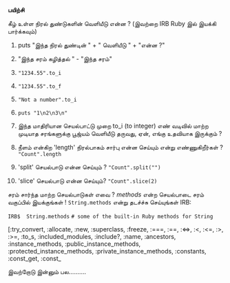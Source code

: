 
__பயிற்சி__

கீழ் உள்ள நிரல் துண்டுகளின் வெளியீடு என்ன ? (இவற்றை IRB Ruby இல் இயக்கி பார்க்கவும்)

1) puts "இந்த நிரல் துண்டின் " + " வெளியீடு " + "என்ன ?"

2) "இந்த சரம் கழித்தல் " - "இந்த சரம்"

3) `"1234.55".to_i`

4) `"1234.55".to_f`

5) `"Not a number".to_i`

6) `puts "1\n2\n3\n"`

7) இந்த மாதிரியான செயல்பாட்டு முறை to_i (to integer)
எண் வடிவில் மாற்ற முடியாத சரங்களுக்கு பூஜ்யம் வெளியீடு தருவது, ஏன், எங்கு உதவியாக இருக்கும் ?

8) நீளம் என்கிற 'length' நிரல்பாகம் சார்பு என்ன செய்யும் என்று எண்ணுகிறீர்கள் ?
`"Count".length`

9) 'split' செயல்பாடு என்ன செய்யும் ?
`"Count".split("")`

10) 'slice' செயல்பாடு என்ன செய்யும்?
`"Count".slice(2)`


சரம் சார்ந்த மாற்ற செயல்பாடுகள் எவை ? _methods_ என்ற செயல்பாடை சரம் வகுப்பில் இயக்குங்கள் ! `String.methods` என்று தடச்ச்சு செய்யுங்கள் IRB:

`IRB$  String.methods`
`# some of the built-in Ruby methods for String`

[:try\_convert, :allocate, :new, :superclass, :freeze, :===, :==, :<=>, :<, :<=, :>, :>=, :to\_s, :included\_modules, :include?, :name, :ancestors, :instance\_methods, :public\_instance\_methods, :protected\_instance\_methods, :private\_instance\_methods, :constants, :const\_get, :const\_

இவற்றோடு இன்னும் பல..........
